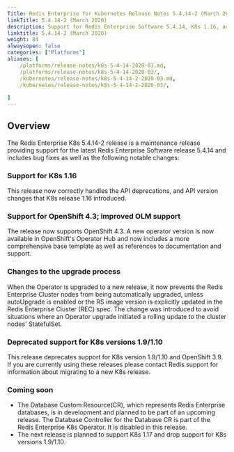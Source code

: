```yaml
---
Title: Redis Enterprise for Kubernetes Release Notes 5.4.14-2 (March 2020)
linkTitle: 5.4.14-2 (March 2020)
description: Support for Redis Enterprise Software 5.4.14, K8s 1.16, and OpenShift 4.3.
linktitle: 5.4.14-2 (March 2020)
weight: 84
alwaysopen: false
categories: ["Platforms"]
aliases: [
    /platforms/release-notes/k8s-5-4-14-2020-03.md,
    /platforms/release-notes/k8s-5-4-14-2020-03/,
    /kubernetes/release-notes/k8s-5-4-14-2-2020-03.md,
    /kubernetes/release-notes/k8s-5-4-14-2-2020-03/,
    
]
---
```

## Overview

The Redis Enterprise K8s 5.4.14-2 release is a maintenance release providing support for the latest Redis Enterprise Software release 5.4.14 and includes bug fixes as well as the following notable changes:

### Support for K8s 1.16

This release now correctly handles the API deprecations, and API version changes that K8s release 1.16 introduced.

### Support for OpenShift 4.3; improved OLM support

The release now supports OpenShift 4.3. A new operator version is now available in OpenShift's Operator Hub and now includes a more comprehensive base template as well as references to documentation and support.

### Changes to the upgrade process

When the Operator is upgraded to a new release, it now prevents the Redis Enterprise Cluster nodes from being automatically upgraded, unless autoUpgrade is enabled or the RS image version is explicitly updated in the Redis Enterprise Cluster (REC) spec. The change was introduced to avoid situations where an Operator upgrade initiated a rolling update to the cluster nodes' StatefulSet.

### Deprecated support for K8s versions 1.9/1.10

This release deprecates support for K8s version 1.9/1.10 and OpenShift 3.9. If you are currently using these releases please contact Redis support for information about migrating to a new K8s release.

### Coming soon

- The Database Custom Resource(CR), which represents Redis Enterprise databases, is in development and planned to be part of an upcoming release. The Database Controller for the Database CR is part of the Redis Enterprise K8s Operator. It is disabled in this release.
- The next release is planned to support K8s 1.17 and drop support for K8s versions 1.9/1.10.
